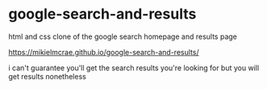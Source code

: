 # google-search-and-results
html and css clone of the google search homepage and results page

https://mikielmcrae.github.io/google-search-and-results/

i can't guarantee you'll get the search results you're looking for but you will get results nonetheless
